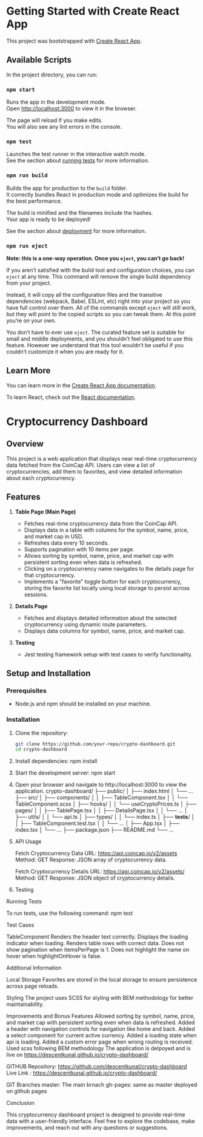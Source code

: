 # Getting Started with Create React App

This project was bootstrapped with [Create React App](https://github.com/facebook/create-react-app).

## Available Scripts

In the project directory, you can run:

### `npm start`

Runs the app in the development mode.\
Open [http://localhost:3000](http://localhost:3000) to view it in the browser.

The page will reload if you make edits.\
You will also see any lint errors in the console.

### `npm test`

Launches the test runner in the interactive watch mode.\
See the section about [running tests](https://facebook.github.io/create-react-app/docs/running-tests) for more information.

### `npm run build`

Builds the app for production to the `build` folder.\
It correctly bundles React in production mode and optimizes the build for the best performance.

The build is minified and the filenames include the hashes.\
Your app is ready to be deployed!

See the section about [deployment](https://facebook.github.io/create-react-app/docs/deployment) for more information.

### `npm run eject`

**Note: this is a one-way operation. Once you `eject`, you can’t go back!**

If you aren’t satisfied with the build tool and configuration choices, you can `eject` at any time. This command will remove the single build dependency from your project.

Instead, it will copy all the configuration files and the transitive dependencies (webpack, Babel, ESLint, etc) right into your project so you have full control over them. All of the commands except `eject` will still work, but they will point to the copied scripts so you can tweak them. At this point you’re on your own.

You don’t have to ever use `eject`. The curated feature set is suitable for small and middle deployments, and you shouldn’t feel obligated to use this feature. However we understand that this tool wouldn’t be useful if you couldn’t customize it when you are ready for it.

## Learn More

You can learn more in the [Create React App documentation](https://facebook.github.io/create-react-app/docs/getting-started).

To learn React, check out the [React documentation](https://reactjs.org/).

# Cryptocurrency Dashboard

## Overview

This project is a web application that displays near real-time cryptocurrency data fetched from the CoinCap API. Users can view a list of cryptocurrencies, add them to favorites, and view detailed information about each cryptocurrency.

## Features

1. **Table Page (Main Page)**

   - Fetches real-time cryptocurrency data from the CoinCap API.
   - Displays data in a table with columns for the symbol, name, price, and market cap in USD.
   - Refreshes data every 10 seconds.
   - Supports pagination with 10 items per page.
   - Allows sorting by symbol, name, price, and market cap with persistent sorting even when data is refreshed.
   - Clicking on a cryptocurrency name navigates to the details page for that cryptocurrency.
   - Implements a "favorite" toggle button for each cryptocurrency, storing the favorite list locally using local storage to persist across sessions.

2. **Details Page**

   - Fetches and displays detailed information about the selected cryptocurrency using dynamic route parameters.
   - Displays data columns for symbol, name, price, and market cap.

3. **Testing**
   - Jest testing framework setup with test cases to verify functionality.

## Setup and Installation

### Prerequisites

- Node.js and npm should be installed on your machine.

### Installation

1. Clone the repository:

   ```bash
   git clone https://github.com/your-repo/crypto-dashboard.git
   cd crypto-dashboard

   ```

2. Install dependencies:
   npm install

3. Start the development server:
   npm start

4. Open your browser and navigate to http://localhost:3000 to view the application.
   crypto-dashboard/
   ├── public/
   │ ├── index.html
   │ └── ...
   ├── src/
   │ ├── components/
   │ │ ├── TableComponent.tsx
   │ │ └── TableComponent.scss
   │ ├── hooks/
   │ │ └── useCryptoPrices.ts
   │ ├── pages/
   │ │ ├── TablePage.tsx
   │ │ ├── DetailsPage.tsx
   │ │ └── ...
   │ ├── utils/
   │ │ └── api.ts
   │ ├── types/
   │ │ └── index.ts
   │ ├── **tests**/
   │ │ ├── TableComponent.test.tsx
   │ │ └── ...
   │ ├── App.tsx
   │ ├── index.tsx
   │ └── ...
   ├── package.json
   ├── README.md
   └── ...

5. API Usage

   Fetch Cryptocurrency Data
   URL: https://api.coincap.io/v2/assets
   Method: GET
   Response: JSON array of cryptocurrency data.

   Fetch Cryptocurrency Details
   URL: https://api.coincap.io/v2/assets/<id>
   Method: GET
   Response: JSON object of cryptocurrency details.

6. Testing

Running Tests

To run tests, use the following command:
npm test

Test Cases

TableComponent
Renders the header text correctly.
Displays the loading indicator when loading.
Renders table rows with correct data.
Does not show pagination when itemsPerPage is 1.
Does not highlight the name on hover when highlightOnHover is false.

Additional Information

Local Storage
Favorites are stored in the local storage to ensure persistence across page reloads.

Styling
The project uses SCSS for styling with BEM methodology for better maintainability.

Improvements and Bonus Features
Allowed sorting by symbol, name, price, and market cap with persistent sorting even when data is refreshed.
Added a header with navigation controls for navigation like home and back.
Added a select component for current active currency.
Added a loading state when api is loading.
Added a custom error page when wrong routing is received. 
Used scss following BEM methodology
The application is delpoyed and is live on https://descentkunal.github.io/crypto-dashboard/

GITHUB
Repository: https://github.com/descentkunal/crypto-dashboard
Live Link : https://descentkunal.github.io/crypto-dashboard/

GIT Branches
master: The main brnach 
gh-pages: same as master deployed on github pages

Conclusion

This cryptocurrency dashboard project is designed to provide real-time data with a user-friendly interface. Feel free to explore the codebase, make improvements, and reach out with any questions or suggestions.

